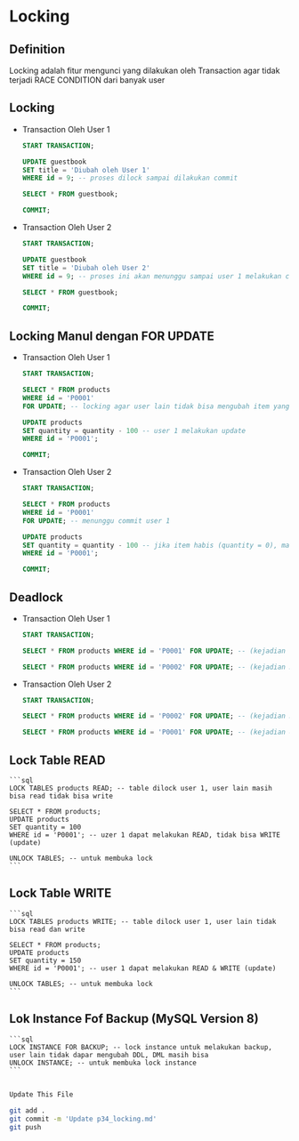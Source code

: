 # Locking

## Definition
Locking adalah fitur mengunci yang dilakukan oleh Transaction agar tidak terjadi RACE CONDITION dari banyak user

## Locking
* Transaction Oleh User 1
    ```sql
    START TRANSACTION;

    UPDATE guestbook
    SET title = 'Diubah oleh User 1'
    WHERE id = 9; -- proses dilock sampai dilakukan commit
    
    SELECT * FROM guestbook;
    
    COMMIT;
    ```

* Transaction Oleh User 2
    ```sql
    START TRANSACTION;

    UPDATE guestbook
    SET title = 'Diubah oleh User 2'
    WHERE id = 9; -- proses ini akan menunggu sampai user 1 melakukan commit
    
    SELECT * FROM guestbook;
    
    COMMIT;
    ```

## Locking Manul dengan FOR UPDATE
* Transaction Oleh User 1
    ```sql
    START TRANSACTION;

    SELECT * FROM products
    WHERE id = 'P0001'
    FOR UPDATE; -- locking agar user lain tidak bisa mengubah item yang sama
    
    UPDATE products
    SET quantity = quantity - 100 -- user 1 melakukan update
    WHERE id = 'P0001';

    COMMIT;
    ```

* Transaction Oleh User 2
    ```sql
    START TRANSACTION;

    SELECT * FROM products
    WHERE id = 'P0001'
    FOR UPDATE; -- menunggu commit user 1
    
    UPDATE products
    SET quantity = quantity - 100 -- jika item habis (quantity = 0), maka user 2 tidak bisa melakukan hal ini (dengan syarat quantity bernilai UNSIGNED)
    WHERE id = 'P0001';

    COMMIT;
    ```

## Deadlock
* Transaction Oleh User 1
    ```sql
    START TRANSACTION;

    SELECT * FROM products WHERE id = 'P0001' FOR UPDATE; -- (kejadian 1) P0001 dilock user 1
    
    SELECT * FROM products WHERE id = 'P0002' FOR UPDATE; -- (kejadian 3) menunggu user 2

* Transaction Oleh User 2
    ```sql
    START TRANSACTION;

    SELECT * FROM products WHERE id = 'P0002' FOR UPDATE; -- (kejadian 3) P0002 dilock user 2
    
    SELECT * FROM products WHERE id = 'P0001' FOR UPDATE; -- (kejadian 4) terjadi deadlock, sema transaksi dibatalkan
    ```


## Lock Table READ
    ```sql
    LOCK TABLES products READ; -- table dilock user 1, user lain masih bisa read tidak bisa write 

    SELECT * FROM products;
    UPDATE products
    SET quantity = 100
    WHERE id = 'P0001'; -- uzer 1 dapat melakukan READ, tidak bisa WRITE (update)

    UNLOCK TABLES; -- untuk membuka lock
    ```

## Lock Table WRITE
    ```sql
    LOCK TABLES products WRITE; -- table dilock user 1, user lain tidak bisa read dan write

    SELECT * FROM products;
    UPDATE products
    SET quantity = 150
    WHERE id = 'P0001'; -- user 1 dapat melakukan READ & WRITE (update)

    UNLOCK TABLES; -- untuk membuka lock
    ```

## Lok Instance Fof Backup (MySQL Version 8)
    ```sql
    LOCK INSTANCE FOR BACKUP; -- lock instance untuk melakukan backup, user lain tidak dapar mengubah DDL, DML masih bisa
    UNLOCK INSTANCE; -- untuk membuka lock instance
    ```

##
```bash
Update This File
```
```bash
git add .
git commit -m 'Update p34_locking.md'
git push

```
